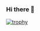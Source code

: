 ### Hi there 👋

[![trophy](https://github-profile-trophy.vercel.app/?username=ryo-ma&theme=dracula&column=4&margin-w=15&margin-h=15)](https://github.com/ryo-ma/github-profile-trophy)

<!--
**lorenzobellino/lorenzobellino** is a ✨ _special_ ✨ repository because its `README.md` (this file) appears on your GitHub profile.

Here are some ideas to get you started:

- 🔭 I’m currently working on ...
- 🌱 I’m currently learning ...
- 👯 I’m looking to collaborate on ...
- 🤔 I’m looking for help with ...
- 💬 Ask me about ...
- 📫 How to reach me: ...
- 😄 Pronouns: ...
- ⚡ Fun fact: ...
-->
